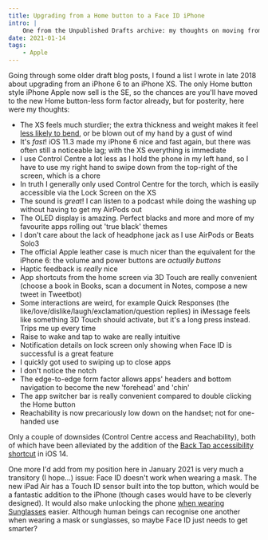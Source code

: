 ```yaml
---
title: Upgrading from a Home button to a Face ID iPhone
intro: |
    One from the Unpublished Drafts archive: my thoughts on moving from a Home button iPhone to a Home button-less Face ID iPhone.
date: 2021-01-14
tags:
    - Apple
---
```


Going through some older draft blog posts, I found a list I wrote in late 2018 about upgrading from an iPhone 6 to an iPhone XS. The only Home button style iPhone Apple now sell is the SE, so the chances are you'll have moved to the new Home button-less form factor already, but for posterity, here were my thoughts:

- The XS feels much sturdier; the extra thickness and weight makes it feel [less likely to bend](http://www.macrumors.com/2014/09/23/iphone-6-plus-bending-pockets/), or be blown out of my hand by a gust of wind
- It's *fast*! iOS 11.3 made my iPhone 6 nice and fast again, but there was often still a noticeable lag; with the XS everything is immediate
- I use Control Centre a lot less as I hold the phone in my left hand, so I have to use my right hand to swipe down from the top-right of the screen, which is a chore
- In truth I generally only used Control Centre for the torch, which is easily accessible via the Lock Screen on the XS
- The sound is *great*! I can listen to a podcast while doing the washing up without having to get my AirPods out
- The OLED display is amazing. Perfect blacks and more and more of my favourite apps rolling out 'true black' themes
- I don't care about the lack of headphone jack as I use AirPods or Beats Solo3
- The official Apple leather case is much nicer than the equivalent for the iPhone 6: the volume and power buttons are *actually buttons*
- Haptic feedback is *really* nice
- App shortcuts from the home screen via 3D Touch are really convenient (choose a book in Books, scan a document in Notes, compose a new tweet in Tweetbot)
- Some interactions are weird, for example Quick Responses (the like/love/dislike/laugh/exclamation/question replies) in iMessage feels like something 3D Touch should activate, but it's a long press instead. Trips me up every time
- Raise to wake and tap to wake are really intuitive
- Notification details on lock screen only showing when Face ID is successful is a great feature
- I quickly got used to swiping up to close apps
- I don't notice the notch
- The edge-to-edge form factor allows apps' headers and bottom navigation to become the new 'forehead' and 'chin'
- The app switcher bar is really convenient compared to double clicking the Home button
- Reachability is now precariously low down on the handset; not for one-handed use

Only a couple of downsides (Control Centre access and Reachability), both of which have been alleviated by the addition of the [Back Tap accessibility shortcut](https://www.tempertemper.net/blog/ios-14s-back-tap-a-better-way-to-access-control-centre) in iOS 14.

One more I'd add from my position here in January 2021 is very much a transitory (I hope…) issue: Face ID doesn't work when wearing a mask. The new iPad Air has a Touch ID sensor built into the top button, which would be a fantastic addition to the iPhone (though cases would have to be cleverly designed). It would also make unlocking the phone [when wearing Sunglasses](https://www.tempertemper.net/blog/face-id-and-sunglasses) easier. Although human beings can recognise one another when wearing a mask or sunglasses, so maybe Face ID just needs to get smarter?
